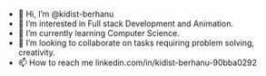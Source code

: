 - 👋 Hi, I’m @kidist-berhanu
- 👀 I’m interested in Full stack Development and Animation.
- 🌱 I’m currently learning Computer Science.
- 💞️ I’m looking to collaborate on tasks requiring problem solving, creativity.
- 📫 How to reach me linkedin.com/in/kidist-berhanu-90bba0292

<!---
kidist-berhanu/kidist-berhanu is a ✨ special ✨ repository because its `README.md` (this file) appears on your GitHub profile.
You can click the Preview link to take a look at your changes.
--->
